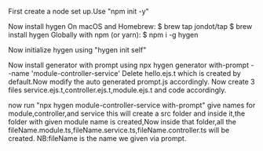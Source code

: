 First create  a node set up.Use "npm init -y"

Now install hygen
  On macOS and Homebrew:
    $ brew tap jondot/tap
    $ brew install hygen
  Globally with npm (or yarn):
    $ npm i -g hygen
    
Now initialize hygen using "hygen init self"

Now install generator with prompt using npx hygen generator with-prompt --name 'module-controller-service'
Delete hello.ejs.t which is created by default.Now modify the auto generated prompt.js accordingly.
Now create 3 files service.ejs.t,controller.ejs.t,module.ejs.t and code accordingly.

now run "npx hygen module-controller-service with-prompt"
give names for module,controller,and service
this will create a src folder and inside it,the folder with given module name is created,Now inside that folder,all the fileName.module.ts,fileName.service.ts,fileName.controller.ts will be created.
NB:fileName is the name we given via prompt.


